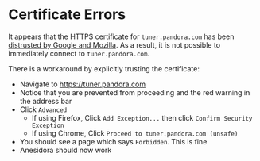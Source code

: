 Certificate Errors
====================

It appears that the HTTPS certificate for `tuner.pandora.com` has been [distrusted by Google and Mozilla](https://blog.qualys.com/ssllabs/2017/09/26/google-and-mozilla-deprecating-existing-symantec-certificates). As a result, it is not possible to immediately connect to `tuner.pandora.com`.

There is a workaround by explicitly trusting the certificate:
* Navigate to https://tuner.pandora.com
* Notice that you are prevented from proceeding and the red warning in the address bar
* Click `Advanced`
    * If using Firefox, Click `Add Exception...` then click `Confirm Security Exception`
    * If using Chrome, Click `Proceed to tuner.pandora.com (unsafe)`
* You should see a page which says `Forbidden`. This is fine
* Anesidora should now work